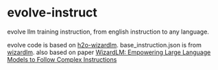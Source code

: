 # evolve-instruct
evolve llm training instruction, from english instruction to any language. 

evolve code is based on [h2o-wizardlm](https://github.com/h2oai/h2o-wizardlm).
base_instruction.json is from [wizardlm](https://github.com/nlpxucan/WizardLM).
also based on paper [WizardLM: Empowering Large Language Models to Follow Complex Instructions](https://arxiv.org/abs/2304.12244)